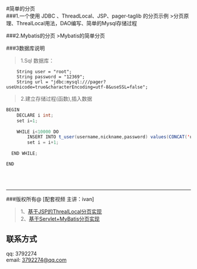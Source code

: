 #简单的分页 <br>
###1.一个使用 JDBC 、ThreadLocal、JSP、pager-taglib 的分页示例
	>分页原理、ThrealLocal用法，DAO编写、简单的Mysql存储过程<br>

###2.Mybatis的分页
	 >Mybatis的简单分页<br>



###3数据库说明
>1.Sql 数据库：

		String user = "root";
		String password = "12369";
		String url = "jdbc:mysql:///pager?useUnicode=true&characterEncoding=utf-8&useSSL=false";
		
>2.建立存储过程(函数),插入数据

```java
BEGIN
	DECLARE i int;
	set i=1;
	
	WHILE i<10000 DO
		INSERT INTO t_user(username,nickname,password) values(CONCAT('user',i),CONCAT('nickname',i),CONCAT('password',i));
		set i = i+1;
		
  END WHILE;

END
```
<br><br>


***

###版权所有@ [配套视频 主讲：ivan]
>1、[基于JSP的ThrealLocal分页实现](http://www.chuanke.com/2819950-160640.html)<br>
>2、[基于Servlet+MyBatis分页实现](http://www.chuanke.com/2819950-161141.html)<br>





## 联系方式
qq:        3792274<br/>
email:     <3792274@qq.com><br/>


 

